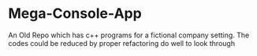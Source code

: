 # Mega-Console-App
An Old Repo which has c++ programs for a fictional company setting. The codes could be reduced by proper refactoring do well to look through
